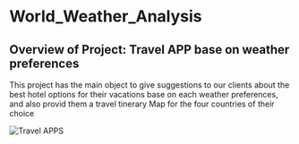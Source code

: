 # World_Weather_Analysis

## Overview of Project: Travel APP base on weather preferences

This project has the main object to give suggestions to our clients about the best hotel options for their vacations base on each weather preferences, and also provid them a travel tinerary Map for the four countries of their choice

![Travel APPS](https://blog.sagipl.com/wp-content/uploads/2017/12/Travel-App-Development.jpg) 